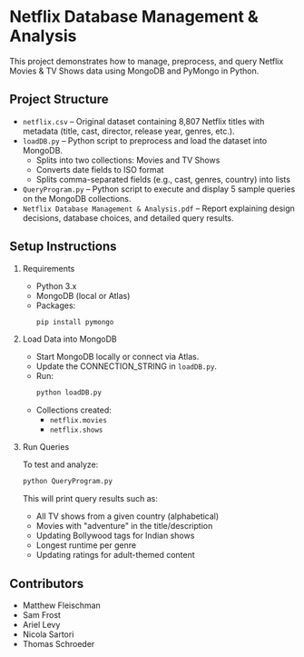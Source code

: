 # Netflix Database Management & Analysis

This project demonstrates how to manage, preprocess, and query Netflix Movies & TV Shows data using MongoDB and PyMongo in Python.

## Project Structure

* ```netflix.csv``` – Original dataset containing 8,807 Netflix titles with metadata (title, cast, director, release year, genres, etc.).
* ```loadDB.py``` – Python script to preprocess and load the dataset into MongoDB.
  * Splits into two collections: Movies and TV Shows
  * Converts date fields to ISO format
  * Splits comma-separated fields (e.g., cast, genres, country) into lists
* ```QueryProgram.py``` – Python script to execute and display 5 sample queries on the MongoDB collections.
* ```Netflix Database Management & Analysis.pdf``` – Report explaining design decisions, database choices, and detailed query results.

## Setup Instructions

1. Requirements
   * Python 3.x
   * MongoDB (local or Atlas)
   * Packages: 
     ```bash
     pip install pymongo
     ```

2. Load Data into MongoDB
   * Start MongoDB locally or connect via Atlas.
   * Update the CONNECTION_STRING in ```loadDB.py```.
   * Run: 
     ```bash
     python loadDB.py
     ```
    * Collections created:
      * ```netflix.movies```
      * ```netflix.shows```

3. Run Queries

    To test and analyze:
    ```bash
    python QueryProgram.py
    ```
   This will print query results such as:

   * All TV shows from a given country (alphabetical)
   * Movies with "adventure" in the title/description
   * Updating Bollywood tags for Indian shows
   * Longest runtime per genre
   * Updating ratings for adult-themed content

## Contributors

* Matthew Fleischman
* Sam Frost
* Ariel Levy
* Nicola Sartori
* Thomas Schroeder